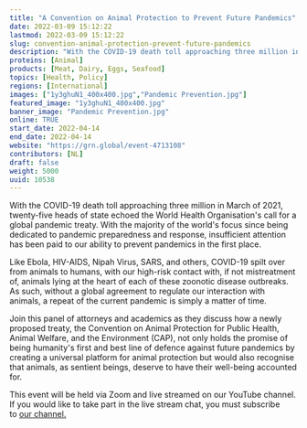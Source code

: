```yaml
---
title: "A Convention on Animal Protection to Prevent Future Pandemics"
date: 2022-03-09 15:12:22
lastmod: 2022-03-09 15:12:22
slug: convention-animal-protection-prevent-future-pandemics
description: "With the COVID-19 death toll approaching three million in March of 2021, twenty-five heads of state echoed the World Health Organisation’s call for a global pandemic treaty. With the majority of the world's focus since being dedicated to pandemic preparedness and response, insufficient attention has been paid to our ability to prevent pandemics in the first place."
proteins: [Animal]
products: [Meat, Dairy, Eggs, Seafood]
topics: [Health, Policy]
regions: [International]
images: ["1y3ghuN1_400x400.jpg","Pandemic Prevention.jpg"]
featured_image: "1y3ghuN1_400x400.jpg"
banner_image: "Pandemic Prevention.jpg"
online: TRUE
start_date: 2022-04-14
end_date: 2022-04-14
website: "https://grn.global/event-4713108"
contributors: [NL]
draft: false
weight: 5000
uuid: 10538
---
```

With the COVID-19 death toll approaching three million in March of 2021,
twenty-five heads of state echoed the World Health Organisation's call
for a global pandemic treaty. With the majority of the world\'s focus
since being dedicated to pandemic preparedness and response,
insufficient attention has been paid to our ability to prevent pandemics
in the first place.

Like Ebola, HIV-AIDS, Nipah Virus, SARS, and others, COVID-19 spilt over
from animals to humans, with our high-risk contact with, if not
mistreatment of, animals lying at the heart of each of these zoonotic
disease outbreaks. As such, without a global agreement to regulate our
interaction with animals, a repeat of the current pandemic is simply a
matter of time.

Join this panel of attorneys and academics as they discuss how a newly
proposed treaty, the Convention on Animal Protection for Public Health,
Animal Welfare, and the Environment (CAP), not only holds the promise of
being humanity\'s first and best line of defence against future
pandemics by creating a universal platform for animal protection but
would also recognise that animals, as sentient beings, deserve to have
their well-being accounted for.

This event will be held via Zoom and live streamed on our YouTube
channel. If you would like to take part in the live stream chat, you
must subscribe to [our
channel.](http://www.youtube.com/c/globalresearchnetwork)
